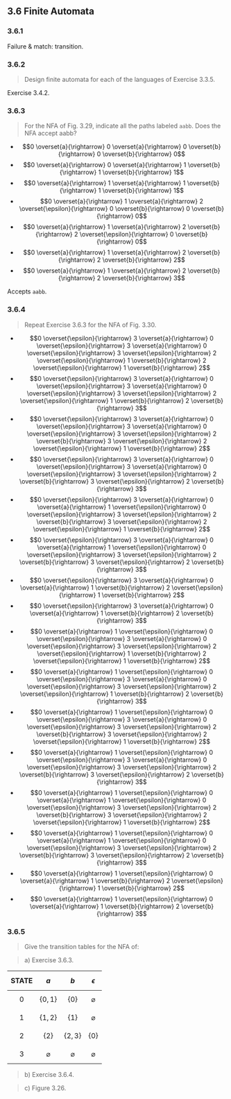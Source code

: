 ## 3.6 Finite Automata

### 3.6.1

Failure & match: transition.

### 3.6.2

> Design finite automata for each of the languages of Exercise 3.3.5.

Exercise 3.4.2.

### 3.6.3

> For the NFA of Fig. 3.29, indicate all the paths labeled `aabb`. Does the NFA accept aabb?

* $$0 \overset{a}{\rightarrow} 0 \overset{a}{\rightarrow} 0 \overset{b}{\rightarrow} 0 \overset{b}{\rightarrow} 0$$
* $$0 \overset{a}{\rightarrow} 0 \overset{a}{\rightarrow} 1 \overset{b}{\rightarrow} 1 \overset{b}{\rightarrow} 1$$
* $$0 \overset{a}{\rightarrow} 1 \overset{a}{\rightarrow} 1 \overset{b}{\rightarrow} 1 \overset{b}{\rightarrow} 1$$
* $$0 \overset{a}{\rightarrow} 1 \overset{a}{\rightarrow} 2  \overset{\epsilon}{\rightarrow} 0 \overset{b}{\rightarrow} 0 \overset{b}{\rightarrow} 0$$
* $$0 \overset{a}{\rightarrow} 1 \overset{a}{\rightarrow} 2 \overset{b}{\rightarrow} 2 \overset{\epsilon}{\rightarrow} 0 \overset{b}{\rightarrow} 0$$
* $$0 \overset{a}{\rightarrow} 1 \overset{a}{\rightarrow} 2 \overset{b}{\rightarrow} 2 \overset{b}{\rightarrow} 2$$
* $$0 \overset{a}{\rightarrow} 1 \overset{a}{\rightarrow} 2 \overset{b}{\rightarrow} 2 \overset{b}{\rightarrow} 3$$

Accepts `aabb`.

### 3.6.4

> Repeat Exercise 3.6.3 for the NFA of Fig. 3.30.

* $$0 \overset{\epsilon}{\rightarrow} 3 \overset{a}{\rightarrow} 0 \overset{\epsilon}{\rightarrow} 3 \overset{a}{\rightarrow} 0 \overset{\epsilon}{\rightarrow} 3 \overset{\epsilon}{\rightarrow} 2 \overset{\epsilon}{\rightarrow} 1 \overset{b}{\rightarrow} 2 \overset{\epsilon}{\rightarrow} 1 \overset{b}{\rightarrow} 2$$
* $$0 \overset{\epsilon}{\rightarrow} 3 \overset{a}{\rightarrow} 0 \overset{\epsilon}{\rightarrow} 3 \overset{a}{\rightarrow} 0 \overset{\epsilon}{\rightarrow} 3 \overset{\epsilon}{\rightarrow} 2 \overset{\epsilon}{\rightarrow} 1 \overset{b}{\rightarrow} 2 \overset{b}{\rightarrow} 3$$
* $$0 \overset{\epsilon}{\rightarrow} 3 \overset{a}{\rightarrow} 0 \overset{\epsilon}{\rightarrow} 3 \overset{a}{\rightarrow} 0 \overset{\epsilon}{\rightarrow} 3 \overset{\epsilon}{\rightarrow} 2 \overset{b}{\rightarrow} 3 \overset{\epsilon}{\rightarrow} 2 \overset{\epsilon}{\rightarrow} 1 \overset{b}{\rightarrow} 2$$
* $$0 \overset{\epsilon}{\rightarrow} 3 \overset{a}{\rightarrow} 0 \overset{\epsilon}{\rightarrow} 3 \overset{a}{\rightarrow} 0 \overset{\epsilon}{\rightarrow} 3 \overset{\epsilon}{\rightarrow} 2 \overset{b}{\rightarrow} 3 \overset{\epsilon}{\rightarrow} 2 \overset{b}{\rightarrow} 3$$
* $$0 \overset{\epsilon}{\rightarrow} 3 \overset{a}{\rightarrow} 0 \overset{a}{\rightarrow} 1 \overset{\epsilon}{\rightarrow} 0 \overset{\epsilon}{\rightarrow} 3 \overset{\epsilon}{\rightarrow} 2 \overset{b}{\rightarrow} 3 \overset{\epsilon}{\rightarrow} 2 \overset{\epsilon}{\rightarrow} 1 \overset{b}{\rightarrow} 2$$
* $$0 \overset{\epsilon}{\rightarrow} 3 \overset{a}{\rightarrow} 0 \overset{a}{\rightarrow} 1 \overset{\epsilon}{\rightarrow} 0 \overset{\epsilon}{\rightarrow} 3 \overset{\epsilon}{\rightarrow} 2 \overset{b}{\rightarrow} 3 \overset{\epsilon}{\rightarrow} 2 \overset{b}{\rightarrow} 3$$
* $$0 \overset{\epsilon}{\rightarrow} 3 \overset{a}{\rightarrow} 0 \overset{a}{\rightarrow} 1 \overset{b}{\rightarrow} 2 \overset{\epsilon}{\rightarrow} 1 \overset{b}{\rightarrow} 2$$
* $$0 \overset{\epsilon}{\rightarrow} 3 \overset{a}{\rightarrow} 0 \overset{a}{\rightarrow} 1 \overset{b}{\rightarrow} 2 \overset{b}{\rightarrow} 3$$
* $$0 \overset{a}{\rightarrow} 1 \overset{\epsilon}{\rightarrow} 0 \overset{\epsilon}{\rightarrow} 3 \overset{a}{\rightarrow} 0 \overset{\epsilon}{\rightarrow} 3 \overset{\epsilon}{\rightarrow} 2 \overset{\epsilon}{\rightarrow} 1 \overset{b}{\rightarrow} 2 \overset{\epsilon}{\rightarrow} 1 \overset{b}{\rightarrow} 2$$
* $$0 \overset{a}{\rightarrow} 1 \overset{\epsilon}{\rightarrow} 0 \overset{\epsilon}{\rightarrow} 3 \overset{a}{\rightarrow} 0 \overset{\epsilon}{\rightarrow} 3 \overset{\epsilon}{\rightarrow} 2 \overset{\epsilon}{\rightarrow} 1 \overset{b}{\rightarrow} 2 \overset{b}{\rightarrow} 3$$
* $$0 \overset{a}{\rightarrow} 1 \overset{\epsilon}{\rightarrow} 0 \overset{\epsilon}{\rightarrow} 3 \overset{a}{\rightarrow} 0 \overset{\epsilon}{\rightarrow} 3 \overset{\epsilon}{\rightarrow} 2 \overset{b}{\rightarrow} 3 \overset{\epsilon}{\rightarrow} 2 \overset{\epsilon}{\rightarrow} 1 \overset{b}{\rightarrow} 2$$
* $$0 \overset{a}{\rightarrow} 1 \overset{\epsilon}{\rightarrow} 0 \overset{\epsilon}{\rightarrow} 3 \overset{a}{\rightarrow} 0 \overset{\epsilon}{\rightarrow} 3 \overset{\epsilon}{\rightarrow} 2 \overset{b}{\rightarrow} 3 \overset{\epsilon}{\rightarrow} 2 \overset{b}{\rightarrow} 3$$
* $$0 \overset{a}{\rightarrow} 1 \overset{\epsilon}{\rightarrow} 0 \overset{a}{\rightarrow} 1 \overset{\epsilon}{\rightarrow} 0 \overset{\epsilon}{\rightarrow} 3 \overset{\epsilon}{\rightarrow} 2 \overset{b}{\rightarrow} 3 \overset{\epsilon}{\rightarrow} 2 \overset{\epsilon}{\rightarrow} 1 \overset{b}{\rightarrow} 2$$
* $$0 \overset{a}{\rightarrow} 1 \overset{\epsilon}{\rightarrow} 0 \overset{a}{\rightarrow} 1 \overset{\epsilon}{\rightarrow} 0 \overset{\epsilon}{\rightarrow} 3 \overset{\epsilon}{\rightarrow} 2 \overset{b}{\rightarrow} 3 \overset{\epsilon}{\rightarrow} 2 \overset{b}{\rightarrow} 3$$
* $$0 \overset{a}{\rightarrow} 1 \overset{\epsilon}{\rightarrow} 0 \overset{a}{\rightarrow} 1 \overset{b}{\rightarrow} 2 \overset{\epsilon}{\rightarrow} 1 \overset{b}{\rightarrow} 2$$
* $$0 \overset{a}{\rightarrow} 1 \overset{\epsilon}{\rightarrow} 0 \overset{a}{\rightarrow} 1 \overset{b}{\rightarrow} 2 \overset{b}{\rightarrow} 3$$

### 3.6.5

> Give the transition tables for the NFA of:

> a) Exercise 3.6.3.

| STATE | $$a$$ | $$b$$ | $$\epsilon$$ |
|:-----:|:-----:|:-----:|:------------:|
|   0   | $$\{0, 1\}$$ | $$\{ 0 \}$$ | $$\varnothing$$ |
|   1   | $$\{1, 2\}$$ | $$\{ 1 \}$$ | $$\varnothing$$ |
|   2   | $$\{ 2 \}$$ | $$\{2, 3\}$$ | $$\{ 0 \}$$ |
|   3   | $$\varnothing$$ | $$\varnothing$$ | $$\varnothing$$ |

> b) Exercise 3.6.4.

> c) Figure 3.26.
